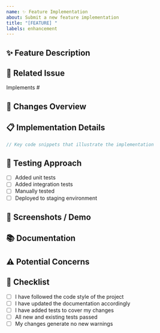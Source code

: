 ```yaml
---
name: ✨ Feature Implementation
about: Submit a new feature implementation
title: "[FEATURE] "
labels: enhancement
---
```


## ✨ Feature Description

<!-- Describe the feature you've implemented -->

## 🔗 Related Issue

<!-- Link to the feature request issue, if applicable -->
Implements #

## 🎯 Changes Overview

<!-- Provide a high-level overview of your implementation approach -->

## 📋 Implementation Details

<!-- Describe the key components/functions you've created or modified -->

```typescript
// Key code snippets that illustrate the implementation
```

## 🧪 Testing Approach

<!-- Describe how you tested this feature -->

- [ ] Added unit tests
- [ ] Added integration tests
- [ ] Manually tested
- [ ] Deployed to staging environment

## 📱 Screenshots / Demo

<!-- Include screenshots or a video demo if applicable -->

## 📚 Documentation

<!-- Note any documentation you've updated or needs to be updated -->

## ⚠️ Potential Concerns

<!-- Note any potential issues, performance concerns, or areas for review -->

## 📝 Checklist

- [ ] I have followed the code style of the project
- [ ] I have updated the documentation accordingly
- [ ] I have added tests to cover my changes
- [ ] All new and existing tests passed
- [ ] My changes generate no new warnings 